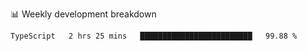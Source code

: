 📊 Weekly development breakdown
<!--START_SECTION:waka-->
```text
TypeScript   2 hrs 25 mins   █████████████████████████   99.88 % 
```
<!--END_SECTION:waka-->
